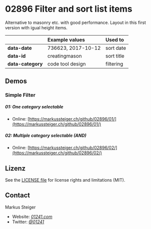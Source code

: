 # 02896 Filter and sort list items

Alternative to masonry etc. with good performance. Layout in this first version with igual height items.
  


|  | Example values | Used to |
| :-------- | :-------- | :------------------------- |
| **data-date** | 736623, 2017-10-12 | sort date |
| **data-id** | creatingmason | sort title |
| **data-category** | code tool design | filtering |

  
  
## Demos

### Simple Filter

##### **01**: One category selectable
* Online: [https://markussteiger.ch/github/02896/01/](https://markussteiger.ch/github/02896/01/)

##### **02**: Multiple category selectable (AND)
* Online: [https://markussteiger.ch/github/02896/02/](https://markussteiger.ch/github/02896/02/)

## Lizenz
See the [LICENSE file](https://github.com/01241/02896/blob/master/LICENSE.txt) for license rights and limitations (MIT).

## Contact

Markus Steiger

* Website: [_01241.com_](http://www.01241.com)
* Twitter: [_@01241_](https://twitter.com/01241)
